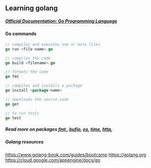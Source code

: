 ## Learning golang

#####  [Official Documentation: Go Programming Language](https://golang.org/doc/)


#### Go commands

```go
// compiles and executes one or more files
go run <file-name>.go

// compiles the code
go build <filename>.go

// formats the code
go fmt 

// compiles and installs a package
go install <package-name>

// downloads the source-code
go get 

// to run tests
go test
```

##### Read more on packages [fmt ](https://golang.org/pkg/fmt/),  [bufio](https://golang.org/pkg/bufio/),  [os](https://golang.org/pkg/os/),  [time](https://golang.org/pkg/time/),  [http](https://golang.org/pkg/net/http/),

##### Golang resources
https://www.golang-book.com/guides/bootcamp
https://golang.org
https://cloud.google.com/appengine/docs/go
